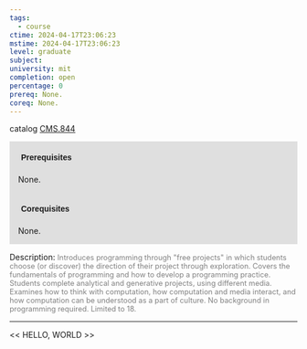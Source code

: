 ```yaml
---
tags:
  - course
ctime: 2024-04-17T23:06:23
mstime: 2024-04-17T23:06:23
level: graduate
subject: 
university: mit
completion: open
percentage: 0
prereq: None.
coreq: None.
---
```


catalog [CMS.844](http://student.mit.edu/catalog/mCMSa.html#CMS.844)

<span style="display: block; padding: 15px; background-color: rgb(100, 100, 100, 0.2);"><font id="m_prereq121_0" style="display: block; font-family: Arial, sans-serif; font-weight: bold; padding: 5px">Prerequisites</font><br><span id="prereq121_0">None.</span></span>
<span style="display: block; padding: 15px; background-color: rgb(100, 100, 100, 0.2);"><font id="m_coreq121_0" style="display: block; font-family: Arial, sans-serif; font-weight: bold; padding: 5px">Corequisites</font><br><span id="coreq121_0">None.</span></span>

<font style="">Description:</font>
<font style="color: grey; font-size: 0.8rem;">Introduces programming through "free projects" in which students choose (or discover) the direction of their project through exploration. Covers the fundamentals of programming and how to develop a programming practice. Students complete analytical and generative projects, using different media. Examines how to think with computation, how computation and media interact, and how computation can be understood as a part of culture. No background in programming required. Limited to 18.</font>



---

<< HELLO, WORLD >>
